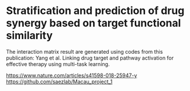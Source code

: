 # Stratification and prediction of drug synergy based on target functional similarity

The interaction matrix result are generated using codes from this publication: 
Yang et al. Linking drug target and pathway activation for effective therapy using multi-task learning.

https://www.nature.com/articles/s41598-018-25947-y
https://github.com/saezlab/Macau_project_1
